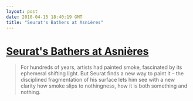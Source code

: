 ```yaml
---
layout: post
date: 2010-04-15 18:40:19 GMT
title: "Seurat's Bathers at Asnières"
---
```

# [Seurat's Bathers at Asnières](http://www.guardian.co.uk/artanddesign/jonathanjonesblog/2010/apr/14/george-seurat-bathers-at-asnieres-art)

> For hundreds of years, artists had painted smoke, fascinated by its ephemeral shifting light. But Seurat finds a new way to paint it – the disciplined fragmentation of his surface lets him see with a new clarity how smoke slips to nothingness, how it is both something and nothing.